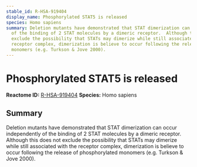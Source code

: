 ```yaml
---
stable_id: R-HSA-919404
display_name: Phosphorylated STAT5 is released
species: Homo sapiens
summary: Deletion mutants have demonstrated that STAT dimerization can occur independently
  of the binding of 2 STAT molecules by a dimeric receptor.  Although this does not
  exclude the possibility that STATs may dimerize while still associated with the
  receptor complex, dimerization is believe to occur following the release of phosphorylated
  monomers (e.g. Turkson & Jove 2000).
---
```


# Phosphorylated STAT5 is released
**Reactome ID:** [R-HSA-919404](https://reactome.org/content/detail/R-HSA-919404)
**Species:** Homo sapiens

## Summary

Deletion mutants have demonstrated that STAT dimerization can occur independently of the binding of 2 STAT molecules by a dimeric receptor.  Although this does not exclude the possibility that STATs may dimerize while still associated with the receptor complex, dimerization is believe to occur following the release of phosphorylated monomers (e.g. Turkson & Jove 2000).
